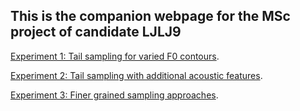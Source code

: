 <!-- home page -->

## This is the companion webpage for the MSc project of candidate **LJLJ9** 


[Experiment 1: Tail sampling for varied F0 contours](https://d-byrne1.github.io/mscproject/experiment_1.html).
<br>

[Experiment 2: Tail sampling with additional acoustic features](https://d-byrne1.github.io/mscproject/experiment_2.html).
<br>

[Experiment 3: Finer grained sampling approaches](https://d-byrne1.github.io/mscproject/experiment_3.html).
